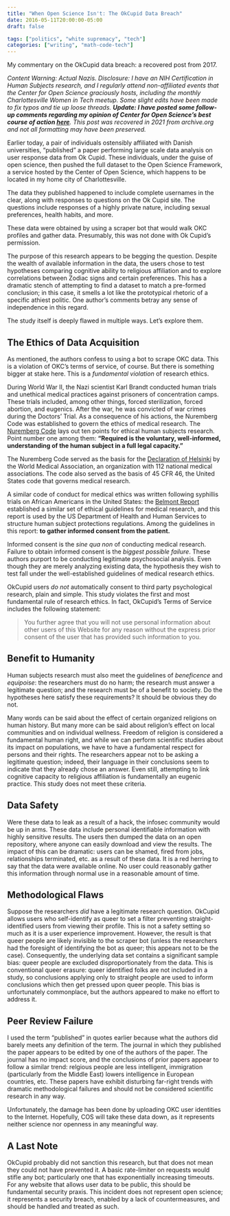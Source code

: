 ```yaml
---
title: "When Open Science Isn't: The OkCupid Data Breach"
date: 2016-05-11T20:00:00-05:00
draft: false

tags: ["politics", "white supremacy", "tech"]
categories: ["writing", "math-code-tech"]
---
```


My commentary on the OkCupid data breach: a recovered post from 2017.

<!--more-->

_Content Warning: Actual Nazis. Disclosure: I have an NIH Certification in Human Subjects research, and I regularly attend non-affiliated events that the Center for Open Science graciously hosts, including the monthly Charlottesville Women in Tech meetup. Some slight edits have been made to fix typos and tie up loose threads. **Update: I have posted some follow-up comments regarding my opinion of Center for Open Science’s best course of action [here](../followup-okcupid-and-open-science/)**. This post was recovered in 2021 from archive.org and not all formatting may have been preserved._

Earlier today, a pair of individuals ostensibly affiliated with Danish universities, “published” a paper performing large scale data analysis on user response data from Ok Cupid. These individuals, under the guise of open science, then pushed the full dataset to the Open Science Framework, a service hosted by the Center of Open Science, which happens to be located in my home city of Charlottesville.

The data they published happened to include complete usernames in the clear, along with responses to questions on the Ok Cupid site. The questions include responses of a highly private nature, including sexual preferences, health habits, and more.

These data were obtained by using a scraper bot that would walk OKC profiles and gather data. Presumably, this was not done with Ok Cupid’s permission.

The purpose of this research appears to be begging the question. Despite the wealth of available information in the data, the users chose to test hypotheses comparing cognitive ability to religious affiliation and to explore correlations between Zodiac signs and certain preferences. This has a dramatic stench of attempting to find a dataset to match a pre-formed conclusion; in this case, it smells a lot like the prototypical rhetoric of a specific athiest politic. One author’s comments betray any sense of independence in this regard.


The study itself is deeply flawed in multiple ways. Let’s explore them.

## The Ethics of Data Acquisition

As mentioned, the authors confess to using a bot to scrape OKC data. This is a violation of OKC’s terms of service, of course. But there is something bigger at stake here. This is a _fundamental violation_ of research ethics.

During World War II, the Nazi scientist Karl Brandt conducted human trials and unethical medical practices against prisoners of concentration camps. These trials included, among other things, forced sterilization, forced abortion, and eugenics. After the war, he was convicted of war crimes during the Doctors’ Trial. As a consequence of his actions, the Nuremberg Code was established to govern the ethics of medical research. The [Nuremberg Code](https://web.archive.org/web/20160610082154/https://www.ushmm.org/information/exhibitions/online-features/special-focus/doctors-trial/nuremberg-code) lays out ten points for ethical human subjects research. Point number one among them: **“Required is the voluntary, well-informed, understanding of the human subject in a full legal capacity.”**

The Nuremberg Code served as the basis for the [Declaration of Helsinki](https://web.archive.org/web/20160610082154/http://www.wma.net/en/30publications/10policies/b3/) by the World Medical Association, an organization with 112 national medical associations. The code also served as the basis of 45 CFR 46, the United States code that governs medical research.

A similar code of conduct for medical ethics was written following syphillis trials on African Americans in the United States: the [Belmont Report](https://web.archive.org/web/20160610082154/http://www.hhs.gov/ohrp/regulations-and-policy/belmont-report/) established a similar set of ethical guidelines for medical research, and this report is used by the US Department of Health and Human Services to structure human subject protections regulations. Among the guidelines in this report: **to gather informed consent from the patient.**

Informed consent is the _sine qua non_ of conducting medical research. Failure to obtain informed consent is the _biggest possible failure_. These authors purport to be conducting legitimate psychosocial analysis. Even though they are merely analyzing existing data, the hypothesis they wish to test fall under the well-established guidelines of medical research ethics.

OkCupid users _do not_ automatically consent to third party psychological research, plain and simple. This study violates the first and most fundamental rule of research ethics. In fact, OkCupid’s Terms of Service includes the following statement:

> You further agree that you will not use personal information about other users of this Website for any reason without the express prior consent of the user that has provided such information to you.

## Benefit to Humanity

Human subjects research must also meet the guidelines of _beneficence_ and _equipoise_: the researchers must do no harm; the research must answer a legitimate question; and the research must be of a benefit to society. Do the hypotheses here satisfy these requirements? It should be obvious they do not.

Many words can be said about the effect of certain organized religions on human history. But many more can be said about religion’s effect on local communities and on individual wellness. Freedom of religion is considered a fundamental human right, and while we can perform scientific studies about its impact on populations, we have to have a fundamental respect for persons and their rights. The researchers appear not to be asking a legitimate question; indeed, their language in their conclusions seem to indicate that they already chose an answer. Even still, attempting to link cognitive capacity to religious affiliation is fundamentally an eugenic practice. This study does not meet these criteria.

## Data Safety

Were these data to leak as a result of a hack, the infosec community would be up in arms. These data include personal identifiable information with highly sensitive results. The users then dumped the data on an open repository, where anyone can easily download and view the results. The impact of this can be dramatic: users can be shamed, fired from jobs, relationships terminated, etc. as a result of these data. It is a red herring to say that the data were available online. No user could reasonably gather this information through normal use in a reasonable amount of time.

## Methodological Flaws
Suppose the researchers _did_ have a legitimate research question. OkCupid allows users who self-identify as queer to set a filter preventing straight-identified users from viewing their profile. This is not a safety setting so much as it is a user experience improvement. However, the result is that queer people are likely invisible to the scraper bot (unless the researchers had the foresight of identifying the bot as queer; this appears not to be the case). Consequently, the underlying data set contains a significant sample bias: queer people are excluded disproportionately from the data. This is conventional queer erasure: queer identified folks are not included in a study, so conclusions applying only to straight people are used to inform conclusions which then get pressed upon queer people. This bias is unfortunately commonplace, but the authors appeared to make no effort to address it.

## Peer Review Failure

I used the term “published” in quotes earlier because what the authors did barely meets any definition of the term. The journal in which they published the paper appears to be edited by one of the authors of the paper. The journal has no impact score, and the conclusions of prior papers appear to follow a similar trend: relgious people are less intelligent, immigration (particularly from the Middle East) lowers intelligence in European countries, etc. These papers have exhibit disturbing far-right trends with dramatic methodological failures and should not be considered scientific research in any way.

Unfortunately, the damage has been done by uploading OKC user identities to the Internet. Hopefully, COS will take these data down, as it represents neither science nor openness in any meaningful way.

## A Last Note

OkCupid probably did not sanction this research, but that does not mean they could not have prevented it. A basic rate-limiter on requests would stifle any bot; particularly one that has exponentially increasing timeouts. For any website that allows user data to be public, this should be fundamental security praxis. This incident does not represent open science; it represents a security breach, enabled by a lack of countermeasures, and should be handled and treated as such.